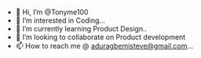 - 👋 Hi, I’m @Tonyme100
- 👀 I’m interested in Coding...
- 🌱 I’m currently learning Product Design..
- 💞️ I’m looking to collaborate on Product development
- 📫 How to reach me @ aduragbemisteve@gmail.com...

<!---
Tonyme100/Tonyme100 is a ✨ special ✨ repository because its `README.md` (this file) appears on your GitHub profile.
You can click the Preview link to take a look at your changes.
--->
